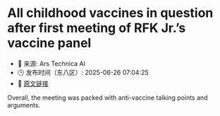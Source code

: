 # All childhood vaccines in question after first meeting of RFK Jr.’s vaccine panel
- 📅 来源: Ars Technica AI
- 🕒 发布时间（东八区）: 2025-06-26 07:04:25
- 🔗 [原文链接](https://arstechnica.com/health/2025/06/all-childhood-vaccines-in-question-after-first-meeting-of-rfk-jr-s-vaccine-panel/)

Overall, the meeting was packed with anti-vaccine talking points and arguments.